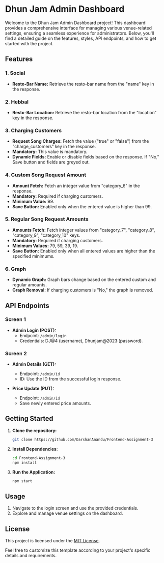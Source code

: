 # Dhun Jam Admin Dashboard

Welcome to the Dhun Jam Admin Dashboard project! This dashboard provides a comprehensive interface for managing various venue-related settings, ensuring a seamless experience for administrators. Below, you'll find a detailed guide on the features, styles, API endpoints, and how to get started with the project.

## Features

### 1. Social
- **Resto-Bar Name:** Retrieve the resto-bar name from the "name" key in the response.

### 2. Hebbal
- **Resto-Bar Location:** Retrieve the resto-bar location from the "location" key in the response.

### 3. Charging Customers
- **Request Song Charges:** Fetch the value ("true" or "false") from the "charge_customers" key in the response.
- **Mandatory:** This value is mandatory.
- **Dynamic Fields:** Enable or disable fields based on the response. If "No," Save button and fields are greyed out.

### 4. Custom Song Request Amount
- **Amount Fetch:** Fetch an integer value from "category_6" in the response.
- **Mandatory:** Required if charging customers.
- **Minimum Value:** 99.
- **Save Button:** Enabled only when the entered value is higher than 99.

### 5. Regular Song Request Amounts
- **Amounts Fetch:** Fetch integer values from "category_7", "category_8", "category_9", "category_10" keys.
- **Mandatory:** Required if charging customers.
- **Minimum Values:** 79, 59, 39, 19.
- **Save Button:** Enabled only when all entered values are higher than the specified minimums.

### 6. Graph
- **Dynamic Graph:** Graph bars change based on the entered custom and regular amounts.
- **Graph Removal:** If charging customers is "No," the graph is removed.

## API Endpoints

### Screen 1

- **Admin Login (POST):**
  - Endpoint: `/admin/login`
  - Credentials: DJ@4 (username), Dhunjam@2023 (password).

### Screen 2

- **Admin Details (GET):**
  - Endpoint: `/admin/id`
  - ID: Use the ID from the successful login response.

- **Price Update (PUT):**
  - Endpoint: `/admin/id`
  - Save newly entered price amounts.

## Getting Started

1. **Clone the repository:**
   ```bash
   git clone https://github.com/DarshanAnandu/Frontend-Assignment-3
   ```

2. **Install Dependencies:**
   ```bash
   cd Frontend-Assignment-3
   npm install
   ```

3. **Run the Application:**
   ```bash
   npm start
   ```

## Usage

1. Navigate to the login screen and use the provided credentials.
2. Explore and manage venue settings on the dashboard.


## License

This project is licensed under the [MIT License](LICENSE).

Feel free to customize this template according to your project's specific details and requirements.